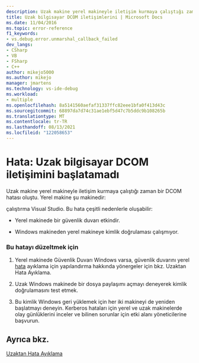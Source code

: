 ```yaml
---
description: Uzak makine yerel makineyle iletişim kurmaya çalıştığı zaman bir DCOM hatası oluştu.
title: Uzak bilgisayar DCOM iletişimlerini | Microsoft Docs
ms.date: 11/04/2016
ms.topic: error-reference
f1_keywords:
- vs.debug.error.unmarshal_callback_failed
dev_langs:
- CSharp
- VB
- FSharp
- C++
author: mikejo5000
ms.author: mikejo
manager: jmartens
ms.technology: vs-ide-debug
ms.workload:
- multiple
ms.openlocfilehash: 8a5141560aefaf31337ffc82eee1bfa0f413d43c
ms.sourcegitcommit: 68897da7d74c31ae1ebf5d47c7b5ddc9b108265b
ms.translationtype: MT
ms.contentlocale: tr-TR
ms.lasthandoff: 08/13/2021
ms.locfileid: "122058653"
---
```

# <a name="error-remote-computer-could-not-initiate-dcom-communications"></a>Hata: Uzak bilgisayar DCOM iletişimini başlatamadı
Uzak makine yerel makineyle iletişim kurmaya çalıştığı zaman bir DCOM hatası oluştu. Yerel makine şu makinedir:

 çalıştırma Visual Studio. Bu hata çeşitli nedenlerle oluşabilir:

- Yerel makinede bir güvenlik duvarı etkindir.

- Windows makineden yerel makineye kimlik doğrulaması çalışmıyor.

### <a name="to-correct-this-error"></a>Bu hatayı düzeltmek için

1. Yerel makinede Güvenlik Duvarı Windows varsa, güvenlik duvarını yerel [hata](../debugger/remote-debugging.md) ayıklama için yapılandırma hakkında yönergeler için bkz. Uzaktan Hata Ayıklama.

2. Uzak Windows makinede bir dosya paylaşımı açmayı deneyerek kimlik doğrulamasını test etmek.

3. Bu kimlik Windows geri yüklemek için her iki makineyi de yeniden başlatmayı deneyin. Kerberos hataları için yerel ve uzak makinelerde olay günlüklerini inceler ve bilinen sorunlar için etki alanı yöneticilerine başvurun.

## <a name="see-also"></a>Ayrıca bkz.
 [Uzaktan Hata Ayıklama](../debugger/remote-debugging.md)
